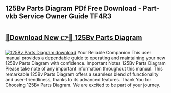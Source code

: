 ## 125Bv Parts Diagram PDf Free Download - Part-vkb Service Owner Guide TF4R3

# <h2><a href="http://dftsml5.blite.top/?on=125Bv+Parts+Diagram">🔗Download New 👉🔴 125Bv Parts Diagram</a></h2>

[![125Bv Parts Diagram download](https://i.imgur.com/lujVjoI.png)](http://dftsml5.blite.top/?on=125Bv+Parts+Diagram)
Your Reliable Companion This user manual provides a dependable guide to operating and maintaining your new 125Bv Parts Diagram with confidence. Important Notes 125Bv Parts Diagram Please take note of any important information throughout this manual. This remarkable 125Bv Parts Diagram offers a seamless blend of functionality and user-friendliness, thanks to its advanced features. Thank You for Choosing 125Bv Parts Diagram. We are excited to be part of your journey.
